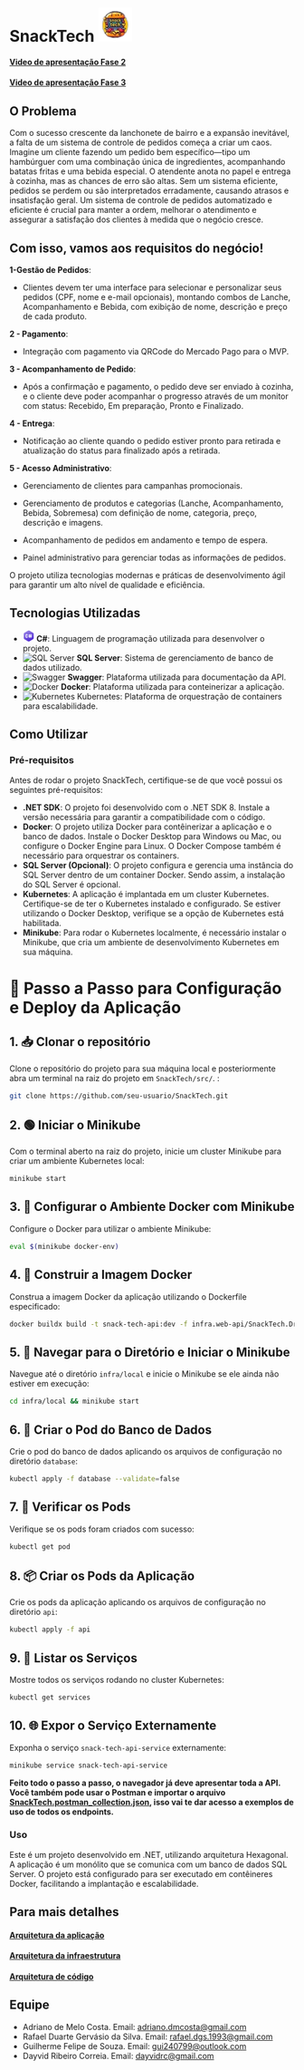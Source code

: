 # SnackTech ![ ](LogoSnackTech.png)

#### [Video de apresentação Fase 2](https://www.youtube.com/watch?v=jzBI3kgGVEs) 
#### [Video de apresentação Fase 3](https://www.youtube.com/watch?v=iPNvz7QVQVg) 


## O Problema

Com o sucesso crescente da lanchonete de bairro e a expansão inevitável, a falta de um sistema de controle de pedidos começa a criar um caos. Imagine um cliente fazendo um pedido bem específico—tipo um hambúrguer com uma combinação única de ingredientes, acompanhando batatas fritas e uma bebida especial. O atendente anota no papel e entrega à cozinha, mas as chances de erro são altas. Sem um sistema eficiente, pedidos se perdem ou são interpretados erradamente, causando atrasos e insatisfação geral. Um sistema de controle de pedidos automatizado e eficiente é crucial para manter a ordem, melhorar o atendimento e assegurar a satisfação dos clientes à medida que o negócio cresce.

## Com isso, vamos aos requisitos do negócio!

**1-Gestão de Pedidos**:

- Clientes devem ter uma interface para selecionar e personalizar seus pedidos (CPF, nome e e-mail opcionais), montando combos de Lanche, Acompanhamento e Bebida, com exibição de nome, descrição e preço de cada produto.

**2 - Pagamento**:

- Integração com pagamento via QRCode do Mercado Pago para o MVP.

**3 - Acompanhamento de Pedido**:

- Após a confirmação e pagamento, o pedido deve ser enviado à cozinha, e o cliente deve poder acompanhar o progresso através de um monitor com status: Recebido, Em preparação, Pronto e Finalizado.

**4 - Entrega**:

- Notificação ao cliente quando o pedido estiver pronto para retirada e atualização do status para finalizado após a retirada.

**5 - Acesso Administrativo**:

- Gerenciamento de clientes para campanhas promocionais.

- Gerenciamento de produtos e categorias (Lanche, Acompanhamento, Bebida, Sobremesa) com definição de nome, categoria, preço, descrição e imagens.

- Acompanhamento de pedidos em andamento e tempo de espera.

- Painel administrativo para gerenciar todas as informações de pedidos.


O projeto utiliza tecnologias modernas e práticas de desenvolvimento ágil para garantir um alto nível de qualidade e eficiência.

## Tecnologias Utilizadas

- <img src="https://raw.githubusercontent.com/github/explore/main/topics/csharp/csharp.png" alt="C#" width="20"/> **C#**: Linguagem de programação utilizada para desenvolver o projeto.
- <img src="https://www.svgrepo.com/show/303229/microsoft-sql-server-logo.svg" alt="SQL Server" width="20"/> **SQL Server**: Sistema de gerenciamento de banco de dados utilizado.
- <img src="https://static1.smartbear.co/swagger/media/assets/swagger_fav.png" alt="Swagger" width="20"/> **Swagger**: Plataforma utilizada para documentação da API.
- <img src="https://www.docker.com/wp-content/uploads/2022/03/Moby-logo.png" alt="Docker" width="20"/> **Docker**: Plataforma utilizada para conteinerizar a aplicação.
- <img src="https://cdn2.iconfinder.com/data/icons/mixd/512/20_kubernetes-512.png" alt="Kubernetes" width="20"/> Kubernetes: Plataforma de orquestração de containers para escalabilidade.

## Como Utilizar

### Pré-requisitos

Antes de rodar o projeto SnackTech, certifique-se de que você possui os seguintes pré-requisitos:

- **.NET SDK**: O projeto foi desenvolvido com o .NET SDK 8. Instale a versão necessária para garantir a compatibilidade com o código.
- **Docker**: O projeto utiliza Docker para contêinerizar a aplicação e o banco de dados. Instale o Docker Desktop para Windows ou Mac, ou configure o Docker Engine para Linux. O Docker Compose também é necessário para orquestrar os containers.
- **SQL Server (Opcional)**: O projeto configura e gerencia uma instância do SQL Server dentro de um container Docker. Sendo assim, a instalação do SQL Server é opcional.
- **Kubernetes**: A aplicação é implantada em um cluster Kubernetes. Certifique-se de ter o Kubernetes instalado e configurado. Se estiver utilizando o Docker Desktop, verifique se a opção de Kubernetes está habilitada.
- **Minikube**: Para rodar o Kubernetes localmente, é necessário instalar o Minikube, que cria um ambiente de desenvolvimento Kubernetes em sua máquina.

# 🚀 **Passo a Passo para Configuração e Deploy da Aplicação**


## 1. 📥 **Clonar o repositório**
Clone o repositório do projeto para sua máquina local e posteriormente abra um terminal na raiz do projeto em `SnackTech/src/`. : 
```bash
git clone https://github.com/seu-usuario/SnackTech.git
```

## 2. 🟢 **Iniciar o Minikube**
Com o terminal aberto na raiz do projeto, inicie um cluster Minikube para criar um ambiente Kubernetes local:

```bash
minikube start
```

## 3. 🐳 **Configurar o Ambiente Docker com Minikube**
Configure o Docker para utilizar o ambiente Minikube:

```bash
eval $(minikube docker-env)
```

## 4. 🔨 **Construir a Imagem Docker**
Construa a imagem Docker da aplicação utilizando o Dockerfile especificado:

```bash
docker buildx build -t snack-tech-api:dev -f infra.web-api/SnackTech.Driver.API/Dockerfile .
```

## 5. 📂 **Navegar para o Diretório e Iniciar o Minikube**
Navegue até o diretório `infra/local` e inicie o Minikube se ele ainda não estiver em execução:

```bash
cd infra/local && minikube start
```

## 6. 💾 **Criar o Pod do Banco de Dados**
Crie o pod do banco de dados aplicando os arquivos de configuração no diretório `database`:

```bash
kubectl apply -f database --validate=false
```

## 7. 👀 **Verificar os Pods**
Verifique se os pods foram criados com sucesso:

```bash
kubectl get pod
```

## 8. 📦 **Criar os Pods da Aplicação**
Crie os pods da aplicação aplicando os arquivos de configuração no diretório `api`:

```bash
kubectl apply -f api
```

## 9. 📝 **Listar os Serviços**
Mostre todos os serviços rodando no cluster Kubernetes:

```bash
kubectl get services
```

## 10. 🌐 **Expor o Serviço Externamente**
Exponha o serviço `snack-tech-api-service` externamente:

```bash
minikube service snack-tech-api-service
```

**Feito todo o passo a passo, o navegador já deve apresentar toda a API. Você também pode usar o Postman e importar o arquivo [SnackTech.postman_collection.json](SnackTech.postman_collection.json), isso vai te dar acesso a exemplos de uso de todos os endpoints.**

### Uso

Este é um projeto desenvolvido em .NET, utilizando arquitetura Hexagonal. A aplicação é um monólito que se comunica com um banco de dados SQL Server. O projeto está configurado para ser executado em contêineres Docker, facilitando a implantação e escalabilidade.

## Para mais detalhes 

#### [Arquitetura da aplicação](docs/arquitetura/arquitetura-aplicacao.md)
#### [Arquitetura da infraestrutura](docs/arquitetura/arquitetura-infra.md)
#### [Arquitetura de código](docs/arquitetura/arquitetura-codigo.md)

## Equipe

* Adriano de Melo Costa. Email: adriano.dmcosta@gmail.com
* Rafael Duarte Gervásio da Silva. Email: rafael.dgs.1993@gmail.com
* Guilherme Felipe de Souza. Email: gui240799@outlook.com
* Dayvid Ribeiro Correia. Email: dayvidrc@gmail.com


